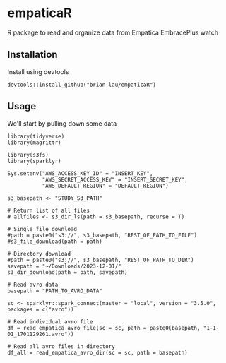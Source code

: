 # empaticaR
R package to read and organize data from Empatica EmbracePlus watch

## Installation
Install using devtools
```
devtools::install_github("brian-lau/empaticaR")
```

## Usage
We'll start by pulling down some data
```
library(tidyverse)
library(magrittr)

library(s3fs)
library(sparklyr)

Sys.setenv("AWS_ACCESS_KEY_ID" = "INSERT_KEY",
           "AWS_SECRET_ACCESS_KEY" = "INSERT_SECRET_KEY",
           "AWS_DEFAULT_REGION" = "DEFAULT_REGION")

s3_basepath <- "STUDY_S3_PATH"

# Return list of all files
# allfiles <- s3_dir_ls(path = s3_basepath, recurse = T)

# Single file download
#path = paste0("s3://", s3_basepath, "REST_OF_PATH_TO_FILE")
#s3_file_download(path = path)

# Directory download
#path = paste0("s3://", s3_basepath, "REST_OF_PATH_TO_DIR")
savepath = "~/Downloads/2023-12-01/"
s3_dir_download(path = path, savepath)

# Read avro data
basepath = "PATH_TO_AVRO_DATA"

sc <- sparklyr::spark_connect(master = "local", version = "3.5.0", packages = c("avro"))

# Read individual avro file
df = read_empatica_avro_file(sc = sc, path = paste0(basepath, "1-1-01_1701129261.avro"))

# Read all avro files in directory
df_all = read_empatica_avro_dir(sc = sc, path = basepath)
```
